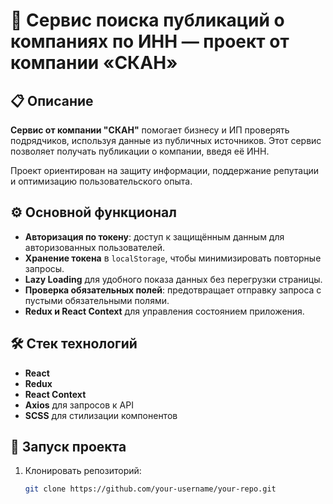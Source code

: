 # 📰 Сервис поиска публикаций о компаниях по ИНН — проект от компании «СКАН»

## 📋 Описание
**Сервис от компании "СКАН"** помогает бизнесу и ИП проверять подрядчиков, используя данные из публичных источников. Этот сервис позволяет получать публикации о компании, введя её ИНН. 

Проект ориентирован на защиту информации, поддержание репутации и оптимизацию пользовательского опыта.

## ⚙️ Основной функционал
- **Авторизация по токену**: доступ к защищённым данным для авторизованных пользователей.
- **Хранение токена** в `localStorage`, чтобы минимизировать повторные запросы.
- **Lazy Loading** для удобного показа данных без перегрузки страницы.
- **Проверка обязательных полей**: предотвращает отправку запроса с пустыми обязательными полями.
- **Redux и React Context** для управления состоянием приложения.

## 🛠 Стек технологий
- **React**
- **Redux**
- **React Context**
- **Axios** для запросов к API
- **SCSS** для стилизации компонентов

## 🚀 Запуск проекта
1. Клонировать репозиторий:
   ```bash
   git clone https://github.com/your-username/your-repo.git

